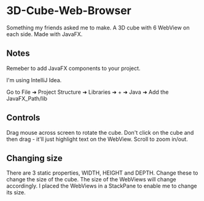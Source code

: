 # 3D-Cube-Web-Browser
Something my friends asked me to make. A 3D cube with 6 WebView on each side. Made with JavaFX.

## Notes

Remeber to add JavaFX components to your project.

I'm using IntelliJ Idea.

Go to File ➜ Project Structure ➜ Libraries ➜ + ➜ Java ➜ Add the JavaFX_Path/lib

## Controls

Drag mouse across screen to rotate the cube. Don't click on the cube and then drag - it'll just highlight text on the WebView. Scroll to zoom in/out.

## Changing size

There are 3 static properties, WIDTH, HEIGHT and DEPTH. Change these to change the size of the cube. The size of the WebViews will change accordingly. I placed the WebViews in a StackPane to enable me to change its size.
